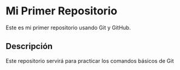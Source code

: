 # Mi Primer Repositorio

Este es mi primer repositorio usando Git y GitHub.

## Descripción

Este repositorio servirá para practicar los comandos básicos de Git
